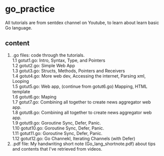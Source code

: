 # go_practice<br/>
All tutorials are from sentdex channel on Youtube, to learn about learn basic Go language.<br/>
## content<br/>
1. .go files: code through the tutorials.<br/>
  1.1 gotut1.go: Intro, Syntax, Type, and Pointers<br/>
  1.2 gotut2.go: Simple Web App<br/>
  1.3 gotut3.go: Structs, Methods, Pointers and Receivers<br/>
  1.4 gotut4.go: More web dev, Accessing the internet, Parsing xml, Looping<br/>
  1.5 gotut5.go: Web app, (continue from gotut6.go) Mapping, HTML template<br/>
  1.6 gotut6.go: Maping<br/>
  1.7 gotut7.go: Combining all together to create news aggregator web app.<br/>
  1.8 gotut8.go: Combining all together to create news aggregator web app.<br/>
  1.9 gotut9.go: Goroutine Sync, Defer, Panic.<br/>
  1.10 gotut10.go: Goroutine Sync, Defer, Panic.<br/>
  1.11 gotut11.go: Goroutine Sync, Defer, Panic.<br/>
  1.12 gotut12.go: Go Channekl, Iterating Channels (with Defer)<br/>
2. .pdf file: My handwriting short note (Go_lang_shortnote.pdf) about tips and contents that I've retrieved from videos.
